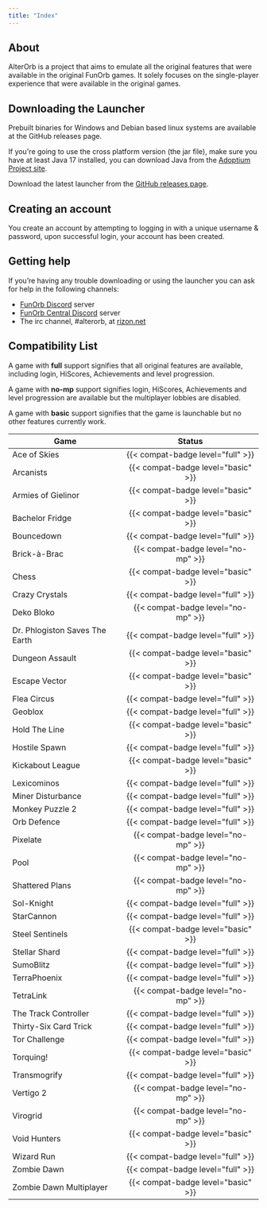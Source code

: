 ```yaml
---
title: "Index"
---
```


## About

AlterOrb is a project that aims to emulate all the original features that were available in the original FunOrb games.
It solely focuses on the single-player experience that were available in the original games.

## Downloading the Launcher

Prebuilt binaries for Windows and Debian based linux systems are available at the GitHub releases page.

If you're going to use the cross platform version (the jar file), make sure you have at least Java 17 installed, you can
download Java from the [Adoptium Project site](https://adoptium.net/).

Download the latest launcher from the [GitHub releases page](https://github.com/alterorb/launcher/releases).

## Creating an account

You create an account by attempting to logging in with a unique username & password, upon successful login, your account
has been created.

## Getting help

If you’re having any trouble downloading or using the launcher you can ask for help in the following channels:

* [FunOrb Discord](https://discordapp.com/invite/MGfDrDf) server
* [FunOrb Central Discord](https://discordapp.com/invite/a4qUynM) server
* The irc channel, #alterorb, at [rizon.net](https://qchat.rizon.net/?channels=alterorb)

## Compatibility List

A game with **full** support signifies that all original features are available, including login, HiScores, Achievements
and level progression.

A game with **no-mp** support signifies login, HiScores, Achievements and level progression are available but the
multiplayer lobbies are disabled.

A game with **basic** support signifies that the game is launchable but no other features currently work.

| Game                           |               Status               |
|--------------------------------|:----------------------------------:|
| Ace of Skies                   | {{< compat-badge level="full" >}}  |
| Arcanists                      | {{< compat-badge level="basic" >}} |
| Armies of Gielinor             | {{< compat-badge level="basic" >}} |
| Bachelor Fridge                | {{< compat-badge level="basic" >}} |
| Bouncedown                     | {{< compat-badge level="full" >}}  |
| Brick-à-Brac                   | {{< compat-badge level="no-mp" >}} |
| Chess                          | {{< compat-badge level="basic" >}} |
| Crazy Crystals                 | {{< compat-badge level="full" >}}  |
| Deko Bloko                     | {{< compat-badge level="no-mp" >}} |
| Dr. Phlogiston Saves The Earth | {{< compat-badge level="full" >}}  |
| Dungeon Assault                | {{< compat-badge level="basic" >}} |
| Escape Vector                  | {{< compat-badge level="basic" >}} |
| Flea Circus                    | {{< compat-badge level="full" >}}  |
| Geoblox                        | {{< compat-badge level="full" >}}  |
| Hold The Line                  | {{< compat-badge level="basic" >}} |
| Hostile Spawn                  | {{< compat-badge level="full" >}}  |
| Kickabout League               | {{< compat-badge level="basic" >}} |
| Lexicominos                    | {{< compat-badge level="full" >}}  |
| Miner Disturbance              | {{< compat-badge level="full" >}}  |
| Monkey Puzzle 2                | {{< compat-badge level="full" >}}  |
| Orb Defence                    | {{< compat-badge level="full" >}}  |
| Pixelate                       | {{< compat-badge level="no-mp" >}} |
| Pool                           | {{< compat-badge level="no-mp" >}} |
| Shattered Plans                | {{< compat-badge level="no-mp" >}} |
| Sol-Knight                     | {{< compat-badge level="full" >}}  |
| StarCannon                     | {{< compat-badge level="full" >}}  |
| Steel Sentinels                | {{< compat-badge level="basic" >}} |
| Stellar Shard                  | {{< compat-badge level="full" >}}  |
| SumoBlitz                      | {{< compat-badge level="full" >}}  |
| TerraPhoenix                   | {{< compat-badge level="full" >}}  |
| TetraLink                      | {{< compat-badge level="no-mp" >}} |
| The Track Controller           | {{< compat-badge level="full" >}}  |
| Thirty-Six Card Trick          | {{< compat-badge level="full" >}}  |
| Tor Challenge                  | {{< compat-badge level="full" >}}  |
| Torquing!                      | {{< compat-badge level="basic" >}} |
| Transmogrify                   | {{< compat-badge level="full" >}}  |
| Vertigo 2                      | {{< compat-badge level="no-mp" >}} |
| Virogrid                       | {{< compat-badge level="no-mp" >}} |
| Void Hunters                   | {{< compat-badge level="basic" >}} |
| Wizard Run                     | {{< compat-badge level="full" >}}  |
| Zombie Dawn                    | {{< compat-badge level="full" >}}  |
| Zombie Dawn Multiplayer        | {{< compat-badge level="basic" >}} |

